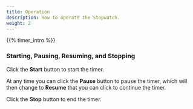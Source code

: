 ```yaml
---
title: Operation
description: How to operate the Stopwatch.
weight: 2
---
```


{{% timer_intro %}}

### **Starting, Pausing, Resuming, and Stopping**

Click the **Start** button to start the timer.

At any time you can click the **Pause** button to pause the timer, which will
then change to **Resume** that you can click to continue the timer.

Click the **Stop** button to end the timer.
